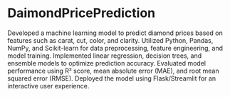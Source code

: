 # DaimondPricePrediction
Developed a machine learning model to predict diamond prices based on features such as carat, cut, color, and clarity.
Utilized Python, Pandas, NumPy, and Scikit-learn for data preprocessing, feature engineering, and model training.
Implemented linear regression, decision trees, and ensemble models to optimize prediction accuracy.
Evaluated model performance using R² score, mean absolute error (MAE), and root mean squared error (RMSE).
Deployed the model using Flask/Streamlit for an interactive user experience.
